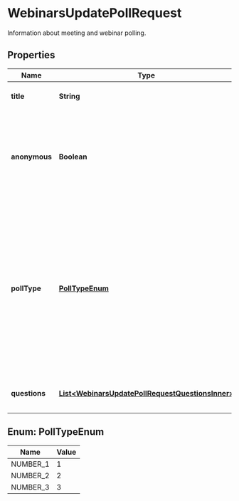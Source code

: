 

# WebinarsUpdatePollRequest

Information about meeting and webinar polling.

## Properties

| Name | Type | Description | Notes |
|------------ | ------------- | ------------- | -------------|
|**title** | **String** | The poll&#39;s title, up to 64 characters. |  [optional] |
|**anonymous** | **Boolean** | Allow meeting participants to answer poll questions anonymously.   This value defaults to &#x60;false&#x60;. |  [optional] |
|**pollType** | [**PollTypeEnum**](#PollTypeEnum) | The type of poll:  * &#x60;1&#x60; &amp;mdash; Poll.  * &#x60;2&#x60; &amp;mdash; Advanced Poll. This feature must be enabled in your Zoom account.  * &#x60;3&#x60; &amp;mdash; Quiz. This feature must be enabled in your Zoom account.    This value defaults to &#x60;1&#x60;. |  [optional] |
|**questions** | [**List&lt;WebinarsUpdatePollRequestQuestionsInner&gt;**](WebinarsUpdatePollRequestQuestionsInner.md) | Information about the poll&#39;s questions. |  [optional] |



## Enum: PollTypeEnum

| Name | Value |
|---- | -----|
| NUMBER_1 | 1 |
| NUMBER_2 | 2 |
| NUMBER_3 | 3 |



